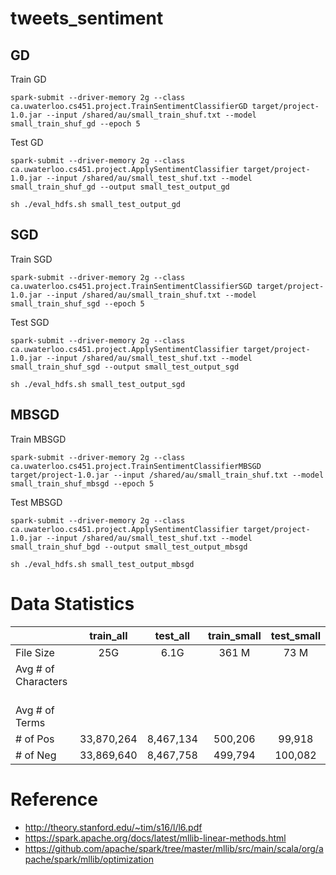 # tweets_sentiment

## GD

Train GD
```
spark-submit --driver-memory 2g --class ca.uwaterloo.cs451.project.TrainSentimentClassifierGD target/project-1.0.jar --input /shared/au/small_train_shuf.txt --model small_train_shuf_gd --epoch 5
```
Test GD
```
spark-submit --driver-memory 2g --class ca.uwaterloo.cs451.project.ApplySentimentClassifier target/project-1.0.jar --input /shared/au/small_test_shuf.txt --model small_train_shuf_gd --output small_test_output_gd

sh ./eval_hdfs.sh small_test_output_gd
 ```
 
## SGD 

Train SGD
```
spark-submit --driver-memory 2g --class ca.uwaterloo.cs451.project.TrainSentimentClassifierSGD target/project-1.0.jar --input /shared/au/small_train_shuf.txt --model small_train_shuf_sgd --epoch 5
```

Test SGD
```
spark-submit --driver-memory 2g --class ca.uwaterloo.cs451.project.ApplySentimentClassifier target/project-1.0.jar --input /shared/au/small_test_shuf.txt --model small_train_shuf_sgd --output small_test_output_sgd

sh ./eval_hdfs.sh small_test_output_sgd
```
 
 ## MBSGD
 
 Train MBSGD
```
spark-submit --driver-memory 2g --class ca.uwaterloo.cs451.project.TrainSentimentClassifierMBSGD target/project-1.0.jar --input /shared/au/small_train_shuf.txt --model small_train_shuf_mbsgd --epoch 5
```
Test MBSGD
```
spark-submit --driver-memory 2g --class ca.uwaterloo.cs451.project.ApplySentimentClassifier target/project-1.0.jar --input /shared/au/small_test_shuf.txt --model small_train_shuf_bgd --output small_test_output_mbsgd 

sh ./eval_hdfs.sh small_test_output_mbsgd
 ```


# Data Statistics

|         | train_all           | test_all  | train_small           | test_small  |
| ------------- |:-------------:|:-----:|:-----:|:-----:|
| File Size      | 25G | 6.1G | 361 M| 73 M|
| Avg \# of Characters     |  |  | | |
| Avg \# of Terms     |  |  | | |
| \# of Pos       | 33,870,264 | 8,467,134 | 500,206 | 99,918 |
| \# of Neg      | 33,869,640   |   8,467,758 | 499,794 | 100,082 |


# Reference

* http://theory.stanford.edu/~tim/s16/l/l6.pdf
* https://spark.apache.org/docs/latest/mllib-linear-methods.html
* https://github.com/apache/spark/tree/master/mllib/src/main/scala/org/apache/spark/mllib/optimization
